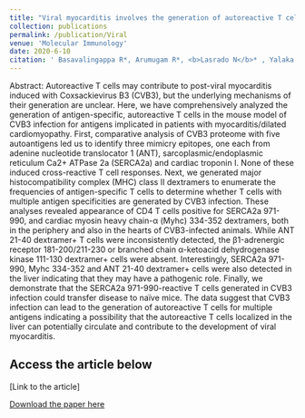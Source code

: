 ```yaml
---
title: "Viral myocarditis involves the generation of autoreactive T cells with multiple antigen specificities that localize in lymphoid and non-lymphoid organs in the mouse model of CVB3 infection"
collection: publications
permalink: /publication/Viral
venue: 'Molecular Immunology'
date: 2020-6-10
citation: ' Basavalingappa R*, Arumugam R*, <b>Lasrado N</b>* , Yalaka B, Massilamany C, Gangaplara A, Xiang S, Steffen D and Reddy J. Viral myocarditis involves the generation of autoreactive T cells with multiple antigen specificities that compartmentalize in lymphoid and non-lymphoid organs in the mouse model of CVB3 infection, Molecular Immunology (2020). *co-first authors '
---
```


Abstract:
Autoreactive T cells may contribute to post-viral myocarditis induced with Coxsackievirus B3 (CVB3), but the underlying mechanisms of their generation are unclear.  Here, we have comprehensively analyzed the generation of antigen-specific, autoreactive T cells in the mouse model of CVB3 infection for antigens implicated in patients with myocarditis/dilated cardiomyopathy.  First, comparative analysis of CVB3 proteome with five autoantigens led us to identify three mimicry epitopes, one each from adenine nucleotide translocator 1 (ANT), sarcoplasmic/endoplasmic reticulum Ca2+ ATPase 2a (SERCA2a) and cardiac troponin I. None of these induced cross-reactive T cell responses. Next, we generated major histocompatibility complex (MHC) class II dextramers to enumerate the frequencies of antigen-specific T cells to determine  whether T cells with multiple antigen specificities are generated by CVB3 infection.  These analyses revealed appearance of CD4 T cells positive for SERCA2a 971-990, and cardiac myosin heavy chain-α (Myhc) 334-352 dextramers, both in the periphery and also in the hearts of CVB3-infected animals.  While ANT 21-40 dextramer+ T cells were inconsistently detected, the β1-adrenergic receptor 181-200/211-230 or branched chain α-ketoacid dehydrogenase kinase 111-130 dextramer+ cells were absent.  Interestingly, SERCA2a 971-990, Myhc 334-352 and ANT 21-40 dextramer+ cells were also detected in the liver indicating that they may have a pathogenic role.  Finally, we demonstrate that the SERCA2a 971-990-reactive T cells generated in CVB3 infection could transfer disease to naïve mice. The data suggest that CVB3 infection can lead to the generation of autoreactive T cells for multiple antigens indicating a possibility that the autoreactive T cells localized in the liver can potentially circulate and contribute to the development of viral myocarditis. 

Access the article below
----
[Link to the article]

[Download the paper here](http://ninaadlasrado.github.io/files/Viral.pdf)

